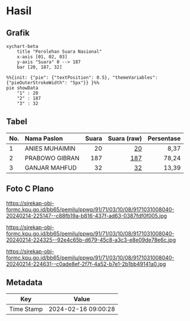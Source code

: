 # Hasil

## Grafik

```mermaid
xychart-beta
    title "Perolehan Suara Nasional"
    x-axis [01, 02, 03]
    y-axis "Suara" 0 --> 187
    bar [20, 187, 32]
```

```mermaid
%%{init: {"pie": {"textPosition": 0.5}, "themeVariables": {"pieOuterStrokeWidth": "5px"}} }%%
pie showData
    "1" : 20
    "2" : 187
    "3" : 32
```

## Tabel

| No. | Nama Paslon    | Suara | Suara (raw) | Persentase |
|:--- |:-------------- | -----:| -----------:| ----------:|
| 1   | ANIES MUHAIMIN | 20    | [20][p-1]   | 8,37       |
| 2   | PRABOWO GIBRAN | 187   | [187][p-2]  | 78,24      |
| 3   | GANJAR MAHFUD  | 32    | [32][p-3]   | 13,39      |


[p-1]: https://github.com/gigit-pemilu/pemilu-2024/blob/main/pilpres/hitung-suara/sub/91-papua/sub/71-kota-jayapura/sub/03-abepura/sub/1008-awiyo/sub/040-tps/sub/paslon-1.txt
[p-2]: https://github.com/gigit-pemilu/pemilu-2024/blob/main/pilpres/hitung-suara/sub/91-papua/sub/71-kota-jayapura/sub/03-abepura/sub/1008-awiyo/sub/040-tps/sub/paslon-2.txt
[p-3]: https://github.com/gigit-pemilu/pemilu-2024/blob/main/pilpres/hitung-suara/sub/91-papua/sub/71-kota-jayapura/sub/03-abepura/sub/1008-awiyo/sub/040-tps/sub/paslon-3.txt

## Foto C Plano

https://sirekap-obj-formc.kpu.go.id/bb65/pemilu/ppwp/91/71/03/10/08/9171031008040-20240214-225147--c88fb19a-b816-437f-ad63-0387fdf0f005.jpg

https://sirekap-obj-formc.kpu.go.id/bb65/pemilu/ppwp/91/71/03/10/08/9171031008040-20240214-224325--92e4c65b-d679-45c8-a3c3-e8e09de78e6c.jpg

https://sirekap-obj-formc.kpu.go.id/bb65/pemilu/ppwp/91/71/03/10/08/9171031008040-20240214-224631--c0ade8ef-2f7f-4a52-b7e1-2b1bb49141a0.jpg


## Metadata

| Key        | Value               |
| ---------- | ------------------- |
| Time Stamp | 2024-02-16 09:00:28 |



